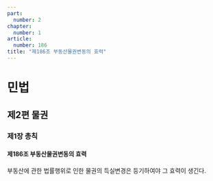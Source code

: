 ```yaml
---
part:
  number: 2
chapter:
  number: 1
article:
  number: 186
title: "제186조 부동산물권변동의 효력"
---
```

# 민법

## 제2편 물권

### 제1장 총칙

#### 제186조 부동산물권변동의 효력

부동산에 관한 법률행위로 인한 물권의 득실변경은 등기하여야 그 효력이 생긴다.
